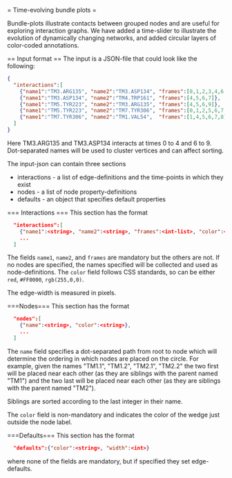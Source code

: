 = Time-evolving bundle plots =

Bundle-plots illustrate contacts between grouped nodes and are useful for exploring interaction graphs. We have added a time-slider to illustrate the evolution of dynamically changing networks, and added circular layers of color-coded annotations.

== Input format ==
The input is a JSON-file that could look like the following:

```json
{
  "interactions":[
    {"name1":"TM3.ARG135", "name2":"TM3.ASP134", "frames":[0,1,2,3,4,6,7,8,9]},
    {"name1":"TM3.ASP134", "name2":"TM4.TRP161", "frames":[4,5,6,7]},
    {"name1":"TM5.TYR223", "name2":"TM3.ARG135", "frames":[4,5,6,9]},
    {"name1":"TM5.TYR223", "name2":"TM7.TYR306", "frames":[0,1,2,5,6,7,8]},
    {"name1":"TM7.TYR306", "name2":"TM1.VAL54",  "frames":[1,4,5,6,7,8]}
  ]
}
```
      
Here TM3.ARG135 and TM3.ASP134 interacts at times 0 to 4 and 6 to 9. Dot-separated names will be used to cluster vertices and can affect sorting.

The input-json can contain three sections
 * interactions - a list of edge-definitions and the time-points in which they exist
 * nodes - a list of node property-definitions
 * defaults - an object that specifies default properties

=== Interactions ===
This section has the format
```json
  "interactions":[
    {"name1":<string>, "name2":<string>, "frames":<int-list>, "color":<string>, "width":<int>},
    ...
  ]
```
The fields `name1`, `name2`, and `frames` are mandatory but the others are not. If no nodes are specified, the names specified will be collected and used as node-definitions. The `color` field follows CSS standards, so can be either `red`, `#FF0000`, `rgb(255,0,0)`.

The edge-width is measured in pixels. 

===Nodes===
This section has the format
```json
  "nodes":[
    {"name":<string>, "color":<string>},
    ...
  ]
```

The `name` field specifies a dot-separated path from root to node which will determine the ordering in which nodes are placed on the circle. For example, given the names "TM1.1", "TM1.2", "TM2.1", "TM2.2" the two first will be placed near each other (as they are siblings with the parent named "TM1") and the two last will be placed near each other (as they are siblings with the parent named "TM2"). 

Siblings are sorted according to the last integer in their name.

The `color` field is non-mandatory and indicates the color of the wedge just outside the node label.

===Defaults===
This section has the format
```json
  "defaults":{"color":<string>, "width":<int>}
```
where none of the fields are mandatory, but if specified they set edge-defaults.
